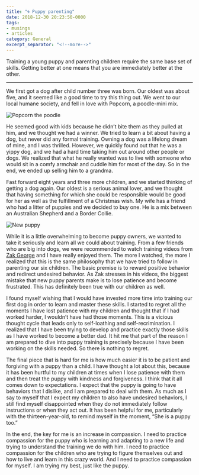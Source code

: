 ```yaml
---
title: "🌀 Puppy parenting"
date: 2018-12-30 20:23:50-0000
tags:
- musings
- articles
category: General
excerpt_separator: "<!--more-->"
---
```


Training a young puppy and parenting children require the same base set of skills. Getting better at one means that you are immediately better at the other.

<!--more-->

- - -

We first got a dog after child number three was born. Our oldest was about five, and it seemed like a good time to try this thing out. We went to our local humane society, and fell in love with Popcorn, a poodle-mini mix.

<img src="https://www.bennorris.blog/uploads/2018/6b1d18cef7.jpg" alt="Popcorn the poodle" />

He seemed good with kids because he didn’t bite them as they pulled at him, and we thought we had a winner. We tried to learn a bit about having a dog, but never did any formal training. Owning a dog was a lifelong dream of mine, and I was thrilled. However, we quickly found out that he was a yippy dog, and we had a hard time taking him out around other people or dogs. We realized that what he really wanted was to live with someone who would sit in a comfy armchair and cuddle him for most of the day. So in the end, we ended up selling him to a grandma.

Fast forward eight years and three more children, and we started thinking of getting a dog again. Our oldest is a serious animal lover, and we thought that having something for which she could be responsible would be good for her as well as the fulfillment of a Christmas wish. My wife has a friend who had a litter of puppies and we decided to buy one. He is a mix between an Australian Shepherd and a Border Collie.

<img src="https://www.bennorris.blog/uploads/2018/e06481470e.jpg" alt="New puppy" />

While it is a little overwhelming to become puppy owners, we wanted to take it seriously and learn all we could about training. From a few friends who are big into dogs, we were recommended to watch training videos from [Zak George](https://www.dogtrainingrevolution.com) and I have really enjoyed them. The more I watched, the more I realized that this is the same philosophy that we have tried to follow in parenting our six children. The basic premise is to reward positive behavior and redirect undesired behavior. As Zak stresses in his videos, the biggest mistake that new puppy parents make is to lose patience and become frustrated. This has definitely been true with our children as well.

I found myself wishing that I would have invested more time into training our first dog in order to learn and master these skills. I started to regret all the moments I have lost patience with my children and thought that if I had worked harder, I wouldn’t have had those moments. This is a vicious thought cycle that leads only to self-loathing and self-recrimination. I realized that I have been trying to develop and practice exactly those skills as I have worked to become a better dad. It hit me that part of the reason I am prepared to dive into puppy training is precisely because I have been working on the skills needed. So there is nothing to regret.

The final piece that is hard for me is how much easier it is to be patient and forgiving with a puppy than a child. I have thought a lot about this, because it has been hurtful to my children at times when I lose patience with them and then treat the puppy with kindness and forgiveness. I think that it all comes down to expectations. I expect that the puppy is going to have behaviors that I dislike, and I am prepared to deal with them. As much as I say to myself that I expect my children to also have undesired behaviors, I still find myself disappointed when they do not immediately follow instructions or when they act out. It has been helpful for me, particularly with the thirteen-year-old, to remind myself in the moment, “She is a puppy too.”

In the end, the key for me is an increase in compassion. I need to practice compassion for the puppy who is learning and adapting to a new life and trying to understand the training we do with him. I need to practice compassion for the children who are trying to figure themselves out and how to live and learn in this crazy world. And I need to practice compassion for myself. I am trying my best, just like the puppy.